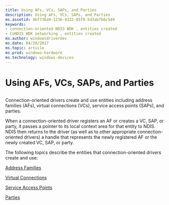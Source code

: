 ```yaml
---
title: Using AFs, VCs, SAPs, and Parties
description: Using AFs, VCs, SAPs, and Parties
ms.assetid: 4bf736a9-1236-4322-85f0-5d3ab7b8c549
keywords:
- connection-oriented NDIS WDK , entities created
- CoNDIS WDK networking , entities created
ms.author: windowsdriverdev
ms.date: 04/20/2017
ms.topic: article
ms.prod: windows-hardware
ms.technology: windows-devices
---
```


# Using AFs, VCs, SAPs, and Parties


## <a href="" id="ddk-using-afs-vcs-saps-and-parties-ng"></a>


Connection-oriented drivers create and use entities including address families (AFs), virtual connections (VCs), service access points (SAPs), and parties.

When a connection-oriented driver registers an AF or creates a VC, SAP, or party, it passes a pointer to its local context area for that entity to NDIS. NDIS then returns to the driver (as well as to other appropriate connection-oriented drivers) a handle that represents the newly registered AF or the newly created VC, SAP, or party.

The following topics describe the entities that connection-oriented drivers create and use:

[Address Families](address-families.md)

[Virtual Connections](virtual-connections.md)

[Service Access Points](service-access-points.md)

[Parties](parties.md)

 

 





